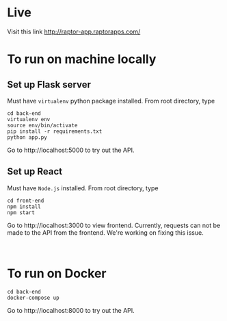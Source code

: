 # Live
Visit this link http://raptor-app.raptorapps.com/

# To run on machine locally
## Set up Flask server 
Must have `virtualenv` python package installed. From root directory, type
```
cd back-end
virtualenv env 
source env/bin/activate
pip install -r requirements.txt
python app.py
```
Go to http://localhost:5000 to try out the API.

## Set up React 
Must have `Node.js` installed. From root directory, type
```
cd front-end
npm install 
npm start
```
Go to http://localhost:3000 to view frontend. Currently, requests can not be made to the API from the frontend. We're working on fixing this issue.  

<br>

# To run on Docker 
```
cd back-end
docker-compose up
```
Go to http://localhost:8000 to try out the API.